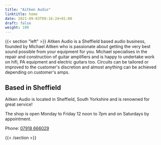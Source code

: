 ```yaml
---
title: "Aitken Audio"
linktitle: home
date: 2021-09-03T09:16:24+01:00
draft: false
weight: 100
---
```


{{< section "left" >}}
Aitken Audio is a Sheffield based audio business, founded by Michael Aitken who is passionate about getting the very best sound possible from your equipment for you. Michael specialises in the repair and construction of guitar amplifiers and is happy to undertake work on hifi, PA equipment and electric guitars too. Circuits can be tailored or improved to the customer's discretion and almost anything can be achieved depending on customer's amps.

## Based in Sheffield

Aitken Audio is located in Sheffield, South Yorkshire and is renowned for great service!

The shop is open Monday to Friday 12 noon to 7pm and on Saturdays by appointment.

Phone: [07918 666029](tel:07918666029)	

{{< /section >}}




